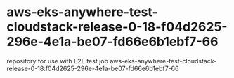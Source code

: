 # aws-eks-anywhere-test-cloudstack-release-0-18-f04d2625-296e-4e1a-be07-fd66e6b1ebf7-66
repository for use with E2E test job aws-eks-anywhere-test-cloudstack-release-0-18:f04d2625-296e-4e1a-be07-fd66e6b1ebf7-66
